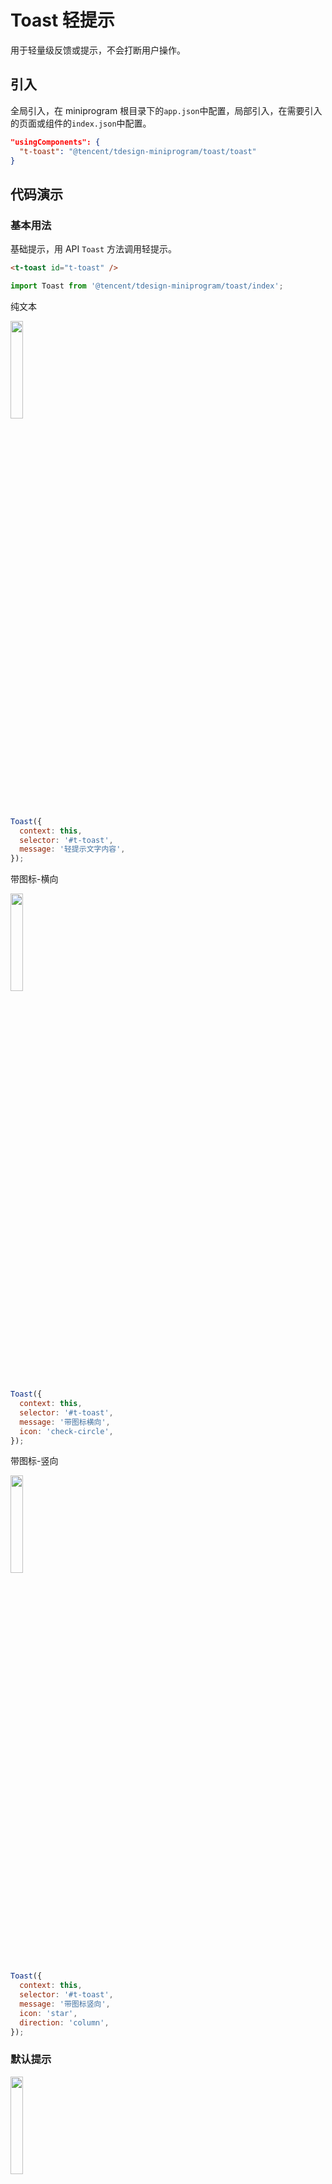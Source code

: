 # Toast 轻提示

用于轻量级反馈或提示，不会打断用户操作。

## 引入

全局引入，在 miniprogram 根目录下的`app.json`中配置，局部引入，在需要引入的页面或组件的`index.json`中配置。

```json
"usingComponents": {
  "t-toast": "@tencent/tdesign-miniprogram/toast/toast"
}
```

## 代码演示

### 基本用法

基础提示，用 API `Toast` 方法调用轻提示。

```html
<t-toast id="t-toast" />
```

```js
import Toast from '@tencent/tdesign-miniprogram/toast/index';
```

纯文本

<img src="https://tdesign.gtimg.com/miniprogram/readme/toast-1.png" width="20%" height="20%">

```js
Toast({
  context: this,
  selector: '#t-toast',
  message: '轻提示文字内容',
});
```

带图标-横向

<img src="https://tdesign.gtimg.com/miniprogram/readme/toast-3.png" width="20%" height="20%">

```js
Toast({
  context: this,
  selector: '#t-toast',
  message: '带图标横向',
  icon: 'check-circle',
});
```

带图标-竖向

<img src="https://tdesign.gtimg.com/miniprogram/readme/toast-4.png" width="20%" height="20%">

```js
Toast({
  context: this,
  selector: '#t-toast',
  message: '带图标竖向',
  icon: 'star',
  direction: 'column',
});
```

### 默认提示

<img src="https://tdesign.gtimg.com/miniprogram/readme/toast-2.png" width="20%" height="20%">

```js
Toast({
  context: this,
  selector: '#t-toast',
  message: '成功文案',
  theme: 'fail',
});

Toast({
  context: this,
  selector: '#t-toast',
  message: '警告文案',
  theme: 'success',
});

Toast({
  context: this,
  selector: '#t-toast',
  message: '加载中...',
  theme: 'loading',
  direction: 'column',
});
```

### 显示位置和展示时间

```js
Toast({
  context: this,
  selector: '#t-toast',
  message: '顶部-展示1秒',
  direction: 'column',
  placement: 'top',
  duration: 1000,
});

Toast({
  context: this,
  selector: '#t-toast',
  message: '中间-展示2秒',
  direction: 'column',
  duration: 2000,
});

Toast({
  context: this,
  selector: '#t-toast',
  message: '底部-展示3秒',
  direction: 'column',
  placement: 'bottom',
  duration: 3000,
});
```

## API

### Toast Props

| 名称                   | 类型          | 默认值 | 说明                                     | 必传 |
| ---------------------- | ------------- | ------ | ---------------------------------------- | ---- |
| direction              | String        | row    | 图标排列方式。可选项：row/column         | N    |
| duration               | Number        | 2000   | 弹窗显示毫秒数                           | N    |
| external-classes       | Array         | -      | 组件类名。`['t-class']`                  | N    |
| icon                   | String        | -      | 自定义图标                               | N    |
| message                | String / Slot | -      | 弹窗显示文字                             | N    |
| placement              | String        | middle | 弹窗展示位置。可选项： top/middle/bottom | N    |
| prevent-scroll-through | Boolean       | false  | 防止滚动穿透，即不允许点击和滚动         | N    |
| theme                  | String        | -      | 提示类型。可选项：loading/success/fail   | N    |
